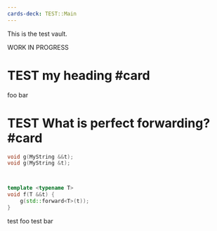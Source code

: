 ```yaml
---
cards-deck: TEST::Main
---
```

This is the test vault. 

WORK IN PROGRESS

# TEST my heading #card 

foo bar



# TEST What is perfect forwarding? #card

```cpp
void g(MyString &&t);
void g(MyString &t);



template <typename T>
void f(T &&t) {
    g(std::forward<T>(t));
}
```
test foo
test bar
